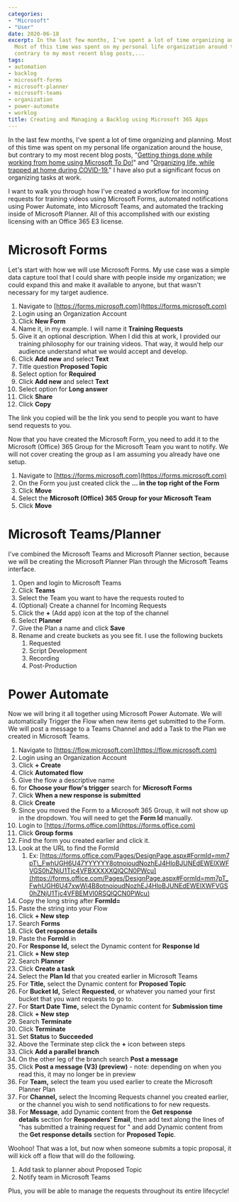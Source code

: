 ```yaml
---
categories:
- "Microsoft"
- "User"
date: 2020-06-18
excerpt: In the last few months, I've spent a lot of time organizing and planning.
  Most of this time was spent on my personal life organization around the house, but
  contrary to my most recent blog posts,...
tags:
- automation
- backlog
- microsoft-forms
- microsoft-planner
- microsoft-teams
- organization
- power-automate
- worklog
title: Creating and Managing a Backlog using Microsoft 365 Apps
---
```


In the last few months, I've spent a lot of time organizing and planning. Most of this time was spent on my personal life organization around the house, but contrary to my most recent blog posts, "[Getting things done while working from home using Microsoft To Do!](https://mattblogsit.com/microsoft/getting-things-done-while-working-from-home-using-microsoft-to-do)" and "[Organizing life, while trapped at home during COVID-19.](https://mattblogsit.com/oob/organizing-life-while-trapped-at-home-during-covid-19)" I have also put a significant focus on organizing tasks at work. 

I want to walk you through how I've created a workflow for incoming requests for training videos using Microsoft Forms, automated notifications using Power Automate, into Microsoft Teams, and automated the tracking inside of Microsoft Planner. All of this accomplished with our existing licensing with an Office 365 E3 license.

<!--more-->

# Microsoft Forms

Let's start with how we will use Microsoft Forms. My use case was a simple data capture tool that I could share with people inside my organization; we could expand this and make it available to anyone, but that wasn't necessary for my target audience.

1. Navigate to [https://forms.microsoft.com](https://forms.microsoft.com)
2. Login using an Organization Account
3. Click **New Form**
4. Name it, in my example. I will name it **Training Requests**
5. Give it an optional description. When I did this at work, I provided our training philosophy for our training videos. That way, it would help our audience understand what we would accept and develop.
6. Click **Add new** and select **Text**
7. Title question **Proposed Topic**
8. Select option for **Required**
9. Click **Add new** and select **Text**
10. Select option for **Long answer**
11. Click **Share**
12. Click **Copy**

The link you copied will be the link you send to people you want to have send requests to you.

Now that you have created the Microsoft Form, you need to add it to the Microsoft (Office) 365 Group for the Microsoft Team you want to notify. We will not cover creating the group as I am assuming you already have one setup.

1. Navigate to [https://forms.microsoft.com](https://forms.microsoft.com)
2. On the Form you just created click the **... in the top right of the Form**
3. Click **Move**
4. Select the **Microsoft (Office) 365 Group for your Microsoft Team**
5. Click **Move**

# Microsoft Teams/Planner

I've combined the Microsoft Teams and Microsoft Planner section, because we will be creating the Microsoft Planner Plan through the Microsoft Teams interface.

1. Open and login to Microsoft Teams
2. Click **Teams**
3. Select the Team you want to have the requests routed to
4. (Optional) Create a channel for Incoming Requests
5. Click the **+** (Add app) icon at the top of the channel
6. Select **Planner**
7. Give the Plan a name and click **Save**
8. Rename and create buckets as you see fit. I use the following buckets
    1. Requested
    2. Script Development
    3. Recording
    4. Post-Production

# Power Automate

Now we will bring it all together using Microsoft Power Automate. We will automatically Trigger the Flow when new items get submitted to the Form. We will post a message to a Teams Channel and add a Task to the Plan we created in Microsoft Teams.

1. Navigate to [https://flow.microsoft.com](https://flow.microsoft.com)
2. Login using an Organization Account
3. Click **\+ Create**
4. Click **Automated flow**
5. Give the flow a descriptive name
6. for **Choose your flow's trigger** search for **Microsoft Forms**
7. Click **When a new response is submitted**
8. Click **Create**
9. Since you moved the Form to a Microsoft 365 Group, it will not show up in the dropdown. You will need to get the **Form Id** manually.
10. Login to [https://forms.office.com](https://forms.office.com)
11. Click **Group forms**
12. Find the form you created earlier and click it.
13. Look at the URL to find the FormId
    1. Ex: [https://forms.office.com/Pages/DesignPage.aspx#FormId=mm7pT\_FwhUGH6U47YYYYYY8otnoioudNozhEJ4HloBJUNEdEWElXWFVGS0hZNjU1Tjc4VFBXXXXXQlQCN0PWcu](https://forms.office.com/Pages/DesignPage.aspx#FormId=mm7pT_FwhUGH6U47xwWi4B8otnoioudNozhEJ4HloBJUNEdEWElXWFVGS0hZNjU1Tjc4VFBEMVI0RSQlQCN0PWcu)
14. Copy the long string after **FormId=**
15. Paste the string into your Flow
16. Click **\+ New step**
17. Search **Forms**
18. Click **Get response details**
19. Paste the **FormId** in
20. For **Response Id,** select the Dynamic content for **Response Id**
21. Click **\+ New step**
22. Search **Planner**
23. Click **Create a task**
24. Select the **Plan Id** that you created earlier in Microsoft Teams
25. For **Title,** select the Dynamic content for **Proposed Topic**
26. For **Bucket Id,** Select **Requested**, or whatever you named your first bucket that you want requests to go to.
27. For **Start Date Time,** select the Dynamic content for **Submission time**
28. Click **\+ New step**
29. Search **Terminate**
30. Click **Terminate**
31. Set **Status** to **Succeeded**
32. Above the Terminate step click the **+** icon between steps
33. Click **Add a parallel branch**
34. On the other leg of the branch search **Post a message**
35. Click **Post a message (V3) (preview)** - note: depending on when you read this, it may no longer be in preview
36. For **Team,** select the team you used earlier to create the Microsoft Planner Plan
37. For **Channel,** select the Incoming Requests channel you created earlier, or the channel you wish to send notifications to for new requests.
38. For **Message**, add Dynamic content from the **Get response details** section for **Responders' Email**, then add text along the lines of "has submitted a training request for " and add Dynamic content from the **Get response details** section for **Proposed Topic**.

Woohoo! That was a lot, but now when someone submits a topic proposal, it will kick off a flow that will do the following.

1. Add task to planner about Proposed Topic
2. Notify team in Microsoft Teams

Plus, you will be able to manage the requests throughout its entire lifecycle!
